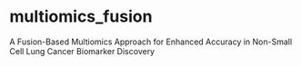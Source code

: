 # multiomics_fusion
A Fusion-Based Multiomics Approach for Enhanced Accuracy in Non-Small Cell Lung Cancer Biomarker Discovery

